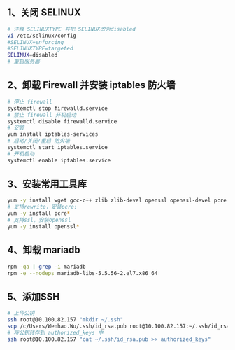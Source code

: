 

## 1、关闭 SELINUX
```bash
# 注释 SELINUXTYPE 并把 SELINUX改为disabled
vi /etc/selinux/config
#SELINUX=enforcing
#SELINUXTYPE=targeted
SELINUX=disabled
# 重启服务器
```

## 2、卸载 Firewall 并安装 iptables 防火墙
```bash
# 停止 firewall 
systemctl stop firewalld.service
# 禁止 firewall 开机启动 
systemctl disable firewalld.service
# 安装
yum install iptables-services
# 启动/关闭/重启 防火墙
systemctl start iptables.service
# 开机启动
systemctl enable iptables.service
```

## 3、安装常用工具库
```bash
yum -y install wget gcc-c++ zlib zlib-devel openssl openssl-devel pcre pcre-devel
# 支持rewrite，安装pcre:
yum -y install pcre*
# 支持ssl，安装openssl
yum -y install openssl*
```

## 4、卸载  mariadb
```bash
rpm -qa | grep -i mariadb
rpm -e --nodeps mariadb-libs-5.5.56-2.el7.x86_64
```

## 5、添加SSH
```bash
# 上传公钥
ssh root@10.100.82.157 "mkdir ~/.ssh"
scp /c/Users/Wenhao.Wu/.ssh/id_rsa.pub root@10.100.82.157:~/.ssh/id_rsa.pub
# 将公钥转存到 authorized_keys 中
ssh root@10.100.82.157 "cat ~/.ssh/id_rsa.pub >> authorized_keys"
```